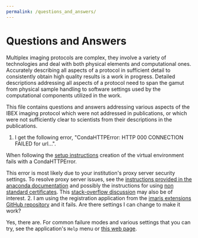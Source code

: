 ```yaml
---
permalink: /questions_and_answers/
---
```


# Questions and Answers

Multiplex imaging protocols are complex, they involve a variety of technologies and deal with both physical elements and computational ones. Accurately describing all aspects of a protocol in sufficient detail to consistently obtain high quality results is a work in progress. Detailed descriptions addressing all aspects of a protocol need to span the gamut from physical sample handling to software settings used by the computational components utilized in the work.

This file contains questions and answers addressing various aspects of the IBEX imaging protocol which were not addressed in publications, or which were not sufficiently clear to scientists from their descriptions in the publications.


1. I get the following error, "CondaHTTPError: HTTP 000 CONNECTION FAILED for url...".

  When following the [setup instructions](https://github.com/niaid/imaris_extensions#setup) creation of the virtual environment fails with a CondaHTTPError.

  This error is most likely due to your institution's proxy server security settings. To resolve proxy server issues, see the [instructions provided in the anaconda documentation](https://docs.anaconda.com/anaconda/user-guide/tasks/proxy/) and possibly the instructions for using [non standard certificates](https://conda.io/projects/conda/en/latest/user-guide/configuration/non-standard-certs.html).
  This [stack-overflow discussion](https://stackoverflow.com/questions/33883371/python-anaconda-proxy-setup-via-condarc-file-on-windows) may also be of interest.
2. I am using the registration application from the [imaris extensions GitHub repository](https://github.com/niaid/imaris_extensions) and it fails. Are there settings I can change to make it work?

 Yes, there are. For common failure modes and various settings that you can try, see the application's `Help` menu or [this web page](https://niaid.github.io/imaris_extensions/XTRegisterSameChannel.html).   

